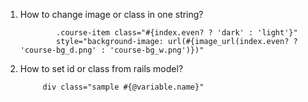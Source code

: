1. How to change image or class in one string?
      
               .course-item class="#{index.even? ? 'dark' : 'light'}"
               style="background-image: url(#{image_url(index.even? ? 'course-bg_d.png' : 'course-bg_w.png')})"
2. How to set id or class from rails model?
      
            div class="sample #{@variable.name}"
